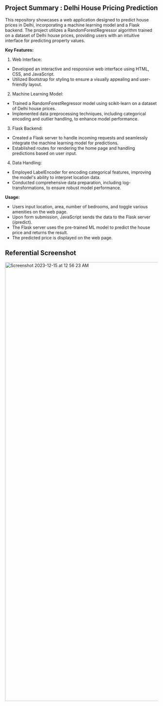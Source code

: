 <h2> Project Summary : Delhi House Pricing Prediction </h2>

This repository showcases a web application designed to predict house prices in Delhi, incorporating a machine learning model and a Flask backend. The project utilizes a RandomForestRegressor algorithm trained on a dataset of Delhi house prices, providing users with an intuitive interface for predicting property values.

<b> Key Features: </b>

1. Web Interface:

- Developed an interactive and responsive web interface using HTML, CSS, and JavaScript.
- Utilized Bootstrap for styling to ensure a visually appealing and user-friendly layout.

2. Machine Learning Model:

- Trained a RandomForestRegressor model using scikit-learn on a dataset of Delhi house prices.
- Implemented data preprocessing techniques, including categorical encoding and outlier handling, to enhance model performance.

3. Flask Backend:

- Created a Flask server to handle incoming requests and seamlessly integrate the machine learning model for predictions.
- Established routes for rendering the home page and handling predictions based on user input.

4. Data Handling:

- Employed LabelEncoder for encoding categorical features, improving the model's ability to interpret location data.
- Conducted comprehensive data preparation, including log-transformations, to ensure robust model performance.

<b> Usage: </b>

- Users input location, area, number of bedrooms, and toggle various amenities on the web page.
- Upon form submission, JavaScript sends the data to the Flask server (/predict).
- The Flask server uses the pre-trained ML model to predict the house price and returns the result.
- The predicted price is displayed on the web page.

<h2> Referential Screenshot </h2>

<img width="1440" alt="Screenshot 2023-12-15 at 12 56 23 AM" src="https://github.com/pragatimehra/Delhi-Prediction/assets/92671158/bf2e6a52-89c9-4b6c-b8e5-8d17e4f1afe9">
